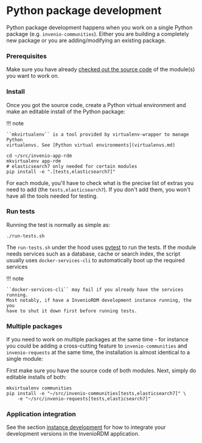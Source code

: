 # Python package development

Python package development happens when you work on a single Python package (e.g. ``invenio-communities``). Either you are building a completely new package or
you are adding/modifying an existing package.

### Prerequisites

Make sure you have already [checked out the source code](source-code.md) of the
module(s) you want to work on.

### Install

Once you got the source code, create a Python virtual environment and make an
editable install of the Python package:

!!! note

    ``mkvirtualenv`` is a tool provided by virtualenv-wrapper to manage Python
    virtualenvs. See [Python virtual environments](virtualenvs.md)

```
cd ~/src/invenio-app-rdm
mkvirtualenv app-rdm
# elasticsearch7 only needed for certain modules
pip install -e ".[tests,elasticsearch7]"
```

For each module, you'll have to check what is the precise list of extras
you need to add (the ``tests,elasticsearch7``). If you don't add them,
you won't have all the tools needed for testing.

### Run tests

Running the test is normally as simple as:

```
./run-tests.sh
```

The ``run-tests.sh`` under the hood uses [pytest](https://docs.pytest.org/) to run
the tests. If the module needs services such as a database, cache or search index,
the script usually uses ``docker-services-cli`` to automatically boot up
the required services

!!! note

    ``docker-services-cli`` may fail if you already have the services running.
    Most notably, if have a InvenioRDM development instance running, the you
    have to shut it down first before running tests.


### Multiple packages

If you need to work on multiple packages at the same time - for instance
you could be adding a cross-cutting feature to ``invenio-communities`` and
``invenio-requests`` at the same time, the installation is almost identical
to a single module:

First make sure you have the source code of both modules. Next, simply do
editable installs of both:

```
mkvirtualenv communities
pip install -e "~/src/invenio-communities[tests,elasticsearch7]" \
    -e "~/src/invenio-requests[tests,elasticsearch7]"
```

### Application integration

See the section [instance development](instance-development.md) for how to
integrate your development versions in the InvenioRDM application.

